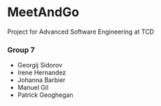 # MeetAndGo
Project for Advanced Software Engineering at TCD

### Group 7
- Georgij Sidorov
- Irene Hernandez
- Johanna Barbier
- Manuel Gil
- Patrick Geoghegan

